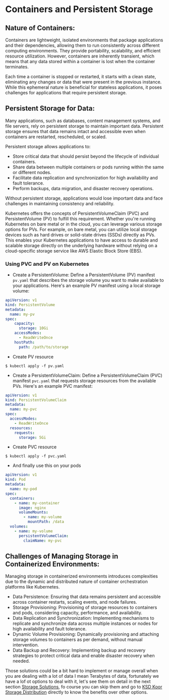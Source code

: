 # Containers and Persistent Storage

## Nature of Containers:

Containers are lightweight, isolated environments that package applications and their dependencies, allowing them to run consistently across different computing environments. They provide portability, scalability, and efficient resource utilization. However, containers are inherently transient, which means that any data stored within a container is lost when the container terminates.

Each time a container is stopped or restarted, it starts with a clean state, eliminating any changes or data that were present in the previous instance. While this ephemeral nature is beneficial for stateless applications, it poses challenges for applications that require persistent storage.

## Persistent Storage for Data:

Many applications, such as databases, content management systems, and file servers, rely on persistent storage to maintain important data. 
Persistent storage ensures that data remains intact and accessible even when containers are restarted, rescheduled, or scaled.

Persistent storage allows applications to:

- Store critical data that should persist beyond the lifecycle of individual containers.
- Share data between multiple containers or pods running within the same or different nodes.
- Facilitate data replication and synchronization for high availability and fault tolerance.
- Perform backups, data migration, and disaster recovery operations.

Without persistent storage, applications would lose important data and face challenges in maintaining consistency and reliability.

Kubernetes offers the concepts of PersistentVolumeClaim (PVC) and PersistentVolume (PV) to fulfill this requirement. 
Whether you're running Kubernetes on bare metal or in the cloud, you can leverage various storage options for PVs. 
For example, on bare metal, you can utilize local storage devices such as hard drives or solid-state drives (SSDs) directly as PVs. 
This enables your Kubernetes applications to have access to durable and scalable storage directly on the underlying hardware without relying on a cloud-specific storage service like AWS Elastic Block Store (EBS).

### Using PVC and PV on Kubernetes

- Create a PersistentVolume: Define a PersistentVolume (PV) manifest `pv.yaml` that describes the storage volume you want to make available to your applications. Here's an example PV manifest using a local storage volume:
```yaml
apiVersion: v1
kind: PersistentVolume
metadata:
  name: my-pv
spec:
    capacity:
      storage: 10Gi
    accessModes:
      - ReadWriteOnce
    hostPath:
      path: /path/to/storage
```

- Create PV resource
```console
$ kubectl apply -f pv.yaml
```

- Create a PersistentVolumeClaim: Define a PersistentVolumeClaim (PVC) manifest `pvc.yaml` that requests storage resources from the available PVs. Here's an example PVC manifest:
```yaml
apiVersion: v1
kind: PersistentVolumeClaim
metadata:
  name: my-pvc
spec:
  accessModes:
    - ReadWriteOnce
  resources:
    requests:
      storage: 5Gi
```
- Create PVC resource
```console
$ kubectl apply -f pvc.yaml
```
- And finally use this on your pods
```yaml
apiVersion: v1
kind: Pod
metadata:
  name: my-pod
spec:
  containers:
    - name: my-container
      image: nginx
      volumeMounts:
        - name: my-volume
          mountPath: /data
  volumes:
    - name: my-volume
      persistentVolumeClaim:
        claimName: my-pvc
```

## Challenges of Managing Storage in Containerized Environments:

Managing storage in containerized environments introduces complexities due to the dynamic and distributed nature of container orchestration
platforms like Kubernetes.

- Data Persistence: Ensuring that data remains persistent and accessible across container restarts, scaling events, and node failures.
- Storage Provisioning:  Provisioning of storage resources to containers and pods, considering capacity, performance, and availability.
- Data Replication and Synchronization: Implementing mechanisms to replicate and synchronize data across multiple instances or nodes for high availability and fault tolerance.
- Dynamic Volume Provisioning: Dynamically provisioning and attaching storage volumes to containers as per demand, without manual intervention.
- Data Backup and Recovery: Implementing backup and recovery strategies to protect critical data and enable disaster recovery when needed.

Those solutions could be a bit hard to implement or manage overall when you are dealing with a lot of data I mean Terabytes of data, 
fortunately we have a lof ot options to deal with it, let's see them on detail in the next section [Storage Solutions](solutions-for-storage.md), fo course you can skip them and go to
[KSD Koor Storage Distribution](ksd-koor-storage-distribution.md) directly to know the benefits over other options.
